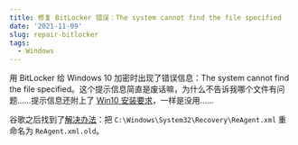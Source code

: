```yaml
---
title: 修复 BitLocker 错误：The system cannot find the file specified
date: '2021-11-09'
slug: repair-bitlocker
tags:
  - Windows
---
```


<!--more-->

用 BitLocker 给 Windows 10 加密时出现了错误信息：The system cannot find the file specified。这个提示信息简直是废话嘛，为什么不告诉我哪个文件有问题……提示信息还附上了 [Win10 安装要求](https://www.microsoft.com/en-us/windows/windows-10-specifications)，一样是没用……

谷歌之后找到了[解决办法](https://social.technet.microsoft.com/Forums/windows/en-US/51947c62-dbcb-4613-b10d-707ff8b61d0d/bitlocker-quotthe-system-cannot-find-the-file-specifiedquot)：把 `C:\Windows\System32\Recovery\ReAgent.xml` 重命名为 `ReAgent.xml.old`。
